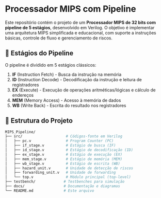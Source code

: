 # Processador MIPS com Pipeline

Este repositório contém o projeto de um **Processador MIPS de 32 bits com pipeline de 5 estágios**, desenvolvido em Verilog. O objetivo é implementar uma arquitetura MIPS simplificada e educacional, com suporte a instruções básicas, controle de fluxo e gerenciamento de riscos.

## 📌 Estágios do Pipeline

O pipeline é dividido em 5 estágios clássicos:

1. **IF** (Instruction Fetch) - Busca da instrução na memória
2. **ID** (Instruction Decode) - Decodificação da instrução e leitura de registradores
3. **EX** (Execute) - Execução de operações aritméticas/lógicas e cálculo de endereços
4. **MEM** (Memory Access) - Acesso à memória de dados
5. **WB** (Write Back) - Escrita do resultado nos registradores

## 📁 Estrutura do Projeto

```bash
MIPS_Pipeline/
├── src/                    # Códigos-fonte em Verilog
│   ├── pc.v                # Program Counter (PC)
│   ├── if_stage.v          # Estágio de busca (IF)
│   ├── id_stage.v          # Estágio de decodificação (ID)
│   ├── ex_stage.v          # Estágio de execução (EX)
│   ├── mem_stage.v         # Estágio de memória (MEM)
│   ├── wb_stage.v          # Estágio de escrita (WB)
│   ├── hazard_unit.v       # Unidade de detecção de riscos
│   ├── forwarding_unit.v   # Unidade de forwarding
│   └── top.v               # Módulo principal (top-level)
├── testbench/             # Testbenches para simulação
├── docs/                  # Documentação e diagramas
└── README.md              # Este arquivo
